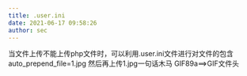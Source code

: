 ```yaml
---
title: .user.ini
date: 2021-06-17 09:58:26
author: sec
---
```

当文件上传不能上传php文件时，可以利用.user.ini文件进行对文件的包含
auto_prepend_file=1.jpg
然后再上传1.jpg一句话木马
GIF89a==>GIF文件头
